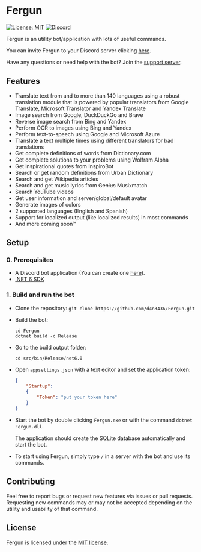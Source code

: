 # Fergun
[![License: MIT](https://img.shields.io/badge/License-MIT-green.svg)](LICENSE) [![Discord](https://discord.com/api/guilds/460627183501574144/widget.png)](https://discord.gg/V3TgaZRUPX)

Fergun is an utility bot/application with lots of useful commands.

You can invite Fergun to your Discord server clicking [here](https://discord.com/oauth2/authorize?client_id=680507783359365121&scope=bot%20applications.commands).

Have any questions or need help with the bot? Join the [support server](https://discord.gg/V3TgaZRUPX).

## Features
- Translate text from and to more than 140 languages using a robust translation module that is powered by popular translators from Google Translate, Microsoft Translator and Yandex Translate
- Image search from Google, DuckDuckGo and Brave
- Reverse image search from Bing and Yandex
- Perform OCR to images using Bing and Yandex
- Perform text-to-speech using Google and Microsoft Azure
- Translate a text multiple times using different translators for bad translations
- Get complete definitions of words from Dictionary.com
- Get complete solutions to your problems using Wolfram Alpha
- Get inspirational quotes from InspiroBot
- Search or get random definitions from Urban Dictionary
- Search and get Wikipedia articles
- Search and get music lyrics from ~~Genius~~ Musixmatch
- Search YouTube videos
- Get user information and server/global/default avatar
- Generate images of colors
- 2 supported languages (English and Spanish)
- Support for localized output (like localized results) in most commands
- And more coming soon™️

## Setup

### 0. Prerequisites
* A Discord bot application (You can create one [here](https://discord.com/developers/applications)).
* [.NET 6 SDK](https://dotnet.microsoft.com/download)

### 1. Build and run the bot
* Clone the repository:
  `git clone https://github.com/d4n3436/Fergun.git`
  
* Build the bot:
  ```
  cd Fergun
  dotnet build -c Release
  ```
  
* Go to the build output folder: 
  ```
  cd src/bin/Release/net6.0
  ```
  
* Open `appsettings.json` with a text editor and set the application token:
  ```json
  {
      "Startup":
      {
          "Token": "put your token here"
      }
  }
  ```
  
* Start the bot by double clicking `Fergun.exe` or with the command `dotnet Fergun.dll`.

  The application should create the SQLite database automatically and start the bot.

* To start using Fergun, simply type `/` in a server with the bot and use its commands.

## Contributing
Feel free to report bugs or request new features via issues or pull requests. Requesting new commands may or may not be accepted depending on the utility and usability of that command.

## License
Fergun is licensed under the [MIT license](LICENSE).